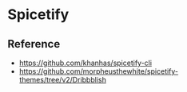 # Spicetify

## Reference

- https://github.com/khanhas/spicetify-cli
- https://github.com/morpheusthewhite/spicetify-themes/tree/v2/Dribbblish
